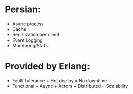 # Persian:
* Async process
* Cache
* Serialization per client
* Event Logging
* Monitoring/Stats

# Provided by Erlang:
* Fault Tolerance + Hot deploy = No downtime
* Functional + Async + Actors + Distributed = Scalability
